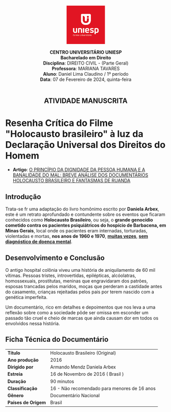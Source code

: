<div align="center">

<p align="center"><img height="120" src="../../../../figuras/LOGO_UNIESP.png"> </p>

<p align="center"><b>CENTRO UNIVERSITÁRIO UNIESP</b><br>
<b>Bacharelado em Direito</b><br>
<b>Disciplina</b>: DIREITO CIVIL - (Parte Geral)<br>
<b>Professora</b>: MARIANA TAVARES<br>
<b>Aluno</b>: Daniel Lima Claudino / 1º período <br>
<b>Data</b>: 07 de Fevereiro de 2024, quinta-feira<br><br>
 </p>
</div>

<center><h2>ATIVIDADE MANUSCRITA</h2></center>

# Resenha Crítica do Filme "Holocausto brasileiro" à luz da Declaração Universal dos Direitos do Homem

- **Artigo**: [O PRINCÍPIO DA DIGNIDADE DA PESSOA HUMANA E A BANALIDADE DO MAL: BREVE ANÁLISE DOS DOCUMENTÁRIOS HOLOCAUSTO BRASILEIRO E FANTASMAS DE RUANDA](https://1drv.ms/b/s!Au-CrfNP6c0bhs0guvdxfI0rH1ITlA?e=2oopC0)

## Introdução

Trata-se fr uma adaptação do livro homônimo escrito por **Daniela Arbex**, este é um retrato aprofundado e contundente sobre os eventos que ficaram conhecidos como **Holocausto Brasileiro**, ou seja, o **grande genocídio cometido contra os pacientes psiquiátricos do hospício de Barbacena, em Minas Gerais**, local onde os pacientes eram internadas, torturadas, violentadas e mortas, **nos anos de 1960 e 1970**, <u>**muitas vezes**</u>, <u>**sem diagnóstico de doença mental**</u>.

## Desenvolvimento e Conclusão

O antigo hospital colônia viveu uma história de aniquilamento de 60 mil vítimas. Pessoas tristes, introvertidas, epilépticas, alcóolatras, homossexuais, prostitutas, meninas que engravidaram dos patrões, esposas trancadas pelos maridos, moças que perderam a castidade antes do casamento, crianças rejeitadas pelos pais por terem nascido com a genética imperfeita.

Um documentário, rico em detalhes e depoimentos que nos leva a uma reflexão sobre como a sociedade pôde ser omissa em esconder um passado tão cruel e cheio de marcas que ainda causam dor em todos os envolvidos nessa história. 

## Ficha Técnica do Documentário

|                      |                                              |
| :------------------- | :------------------------------------------- |
| **Título**           | Holocausto Brasileiro (Original)             |
| **Ano produção**     | 2016                                         |
| **Dirigido por**     | Armando Mendz Daniela Arbex                  |
| **Estreia**          | 16 de Novembro de 2016 ( Brasil )            |
| **Duração**          | 90 minutos                                   |
| **Classificação**    | 16 - Não recomendado para menores de 16 anos |
| **Gênero**           | Documentário Nacional                        |
| **Países de Origem** | Brasil                                       |
